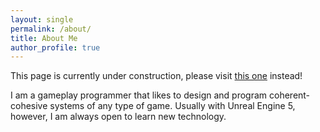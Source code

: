 ```yaml
---
layout: single
permalink: /about/
title: About Me
author_profile: true
---
```


This page is currently under construction, please visit [this one](https://vorixo.github.io/) instead!

I am a gameplay programmer that likes to design and program coherent-cohesive systems of any type of game. 
Usually with Unreal Engine 5, however, I am always open to learn new technology.

